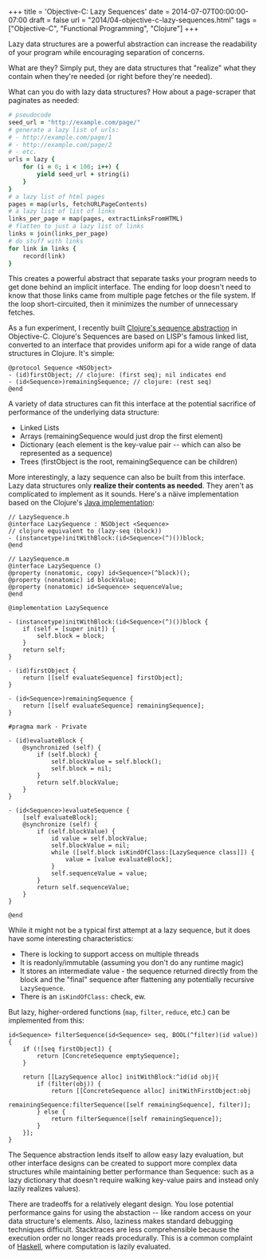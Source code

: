 +++
title = 'Objective-C: Lazy Sequences'
date = 2014-07-07T00:00:00-07:00
draft = false
url = "2014/04-objective-c-lazy-sequences.html"
tags = ["Objective-C", "Functional Programming", "Clojure"]
+++

Lazy data structures are a powerful abstraction can increase the readability of
your program while encouraging separation of concerns.

What are they? Simply put, they are data structures that "realize" what they
contain when they're needed (or right before they're needed).

What can you do with lazy data structures? How about a page-scraper that
paginates as needed:

```ruby
# pseudocode
seed_url = "http://example.com/page/"
# generate a lazy list of urls:
# - http://example.com/page/1
# - http://example.com/page/2
# - etc.
urls = lazy {
    for (i = 0; i < 100; i++) {
        yield seed_url + string(i)
    }
}
# a lazy list of html pages
pages = map(urls, fetchURLPageContents)
# a lazy list of list of links
links_per_page = map(pages, extractLinksFromHTML)
# flatten to just a lazy list of links
links = join(links_per_page)
# do stuff with links
for link in links {
    record(link)
}
```

This creates a powerful abstract that separate tasks your program needs to get
done behind an implicit interface. The ending for loop doesn't need to know that
those links came from multiple page fetches or the file system. If the loop
short-circuited, then it minimizes the number of unnecessary fetches.

As a fun experiment, I recently built
[Clojure's sequence abstraction](http://clojure.org/sequences) in Objective-C.
Clojure's Sequences are based on LISP's famous linked list, converted to an
interface that provides uniform api for a wide range of data structures in
Clojure. It's simple:

```objc
@protocol Sequence <NSObject>
- (id)firstObject; // clojure: (first seq); nil indicates end
- (id<Sequence>)remainingSequence; // clojure: (rest seq)
@end
```

A variety of data structures can fit this interface at the potential sacrifice
of performance of the underlying data structure:

- Linked Lists
- Arrays (remainingSequence would just drop the first element)
- Dictionary (each element is the key-value pair -- which can also be
  represented as a sequence)
- Trees (firstObject is the root, remainingSequence can be children)

More interestingly, a lazy sequence can also be built from this interface. Lazy
data structures only **realize their contents as needed**. They aren't as
complicated to implement as it sounds. Here's a näive implementation based on
the Clojure's
[Java implementation](https://github.com/clojure/clojure/blob/master/src/jvm/clojure/lang/LazySeq.java):

```objc
// LazySequence.h
@interface LazySequence : NSObject <Sequence>
// clojure equivalent to (lazy-seq (block))
- (instancetype)initWithBlock:(id<Sequence>(^)())block;
@end

// LazySequence.m
@interface LazySequence ()
@property (nonatomic, copy) id<Sequence>(^block)();
@property (nonatomic) id blockValue;
@property (nonatomic) id<Sequence> sequenceValue;
@end

@implementation LazySequence

- (instancetype)initWithBlock:(id<Sequence>(^)())block {
    if (self = [super init]) {
        self.block = block;
    }
    return self;
}

- (id)firstObject {
    return [[self evaluateSequence] firstObject];
}

- (id<Sequence>)remainingSequence {
    return [[self evaluateSequence] remainingSequence];
}

#pragma mark - Private

- (id)evaluateBlock {
    @synchronized (self) {
        if (self.block) {
            self.blockValue = self.block();
            self.block = nil;
        }
        return self.blockValue;
    }
}

- (id<Sequence>)evaluateSequence {
    [self evaluateBlock];
    @synchronize (self) {
        if (self.blockValue) {
            id value = self.blockValue;
            self.blockValue = nil;
            while ([self.block isKindOfClass:[LazySequence class]]) {
                value = [value evaluateBlock];
            }
            self.sequenceValue = value;
        }
        return self.sequenceValue;
    }
}

@end
```

While it might not be a typical first attempt at a lazy sequence, but it does
have some interesting characteristics:

- There is locking to support access on multiple threads
- It is readonly/immutable (assuming you don't do any runtime magic)
- It stores an intermediate value - the sequence returned directly from the
  block and the "final" sequence after flattening any potentially recursive
  `LazySequence`.
- There is an `isKindOfClass:` check, ew.

But lazy, higher-ordered functions (`map`, `filter`, `reduce`, etc.) can be
implemented from this:

```objc
id<Sequence> filterSequence(id<Sequence> seq, BOOL(^filter)(id value)) {
    if (![seq firstObject]) {
        return [ConcreteSequence emptySequence];
    }

    return [[LazySequence alloc] initWithBlock:^id(id obj){
        if (filter(obj)) {
            return [[ConcreteSequence alloc] initWithFirstObject:obj
                                               remainingSequence:filterSequence([self remainingSequence], filter)];
        } else {
            return filterSequence([self remainingSequence]);
        }
    }];
}
```

The Sequence abstraction lends itself to allow easy lazy evaluation, but other
interface designs can be created to support more complex data structures while
maintaining better performance than Sequence: such as a lazy dictionary that
doesn't require walking key-value pairs and instead only lazily realizes
values).

There are tradeoffs for a relatively elegant design. You lose potential
performance gains for using the abstaction -- like random access on your data
structure's elements. Also, laziness makes standard debugging techniques
difficult. Stacktraces are less comprehensible because the execution order no
longer reads procedurally. This is a common complaint of
[Haskell](http://www.haskell.org/haskellwiki/Haskell), where computation is
lazily evaluated.
